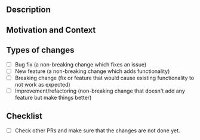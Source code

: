 <!--
MAKE SURE TO READ THE CONTRIBUTING GUIDE BEFORE CREATING A PR
https://github.com/ScenicFramework/scenic/blob/main/.github/CONTRIBUTING.md
-->

<!-- Provide a general summary of your changes in the Title above -->
<!-- Keep the title short and descriptive, as it will be used as a commit
message -->

## Description

<!--- Describe your changes in detail -->

## Motivation and Context

<!--- Why is this change required? What problem does it solve? -->
<!--- If it fixes an open issue, please link to the issue here. -->

## Types of changes

<!--- What types of changes does your code introduce? Put an `x` in all the
boxes that apply: -->

- [ ] Bug fix (a non-breaking change which fixes an issue)
- [ ] New feature (a non-breaking change which adds functionality)
- [ ] Breaking change (fix or feature that would cause existing functionality to
  not work as expected)
- [ ] Improvement/refactoring (non-breaking change that doesn't add any feature
  but make things better)

## Checklist

<!--- Go over all the following points, and put an `x` in all the boxes that
apply. -->

- [ ] Check other PRs and make sure that the changes are not done yet.
